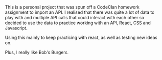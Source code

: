 This is a personal project that was spun off a CodeClan homework assignment to import an API. I realised that there was quite a lot of data to play with and multiple API calls that could interact with each other so decided to use the data to practice working with an API, React, CSS and Javascript. 

Using this mainly to keep practicing with react, as well as testing new ideas on.

Plus, I really like Bob's Burgers.